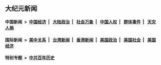 ## 大纪元新闻

#### 中国新闻 &nbsp;>&nbsp; [中国经济](indexes/ncid283/README.md?06041245) &nbsp;| &nbsp; [大陆政治](indexes/ncid277/README.md?06041245) &nbsp;| &nbsp; [社会万象](indexes/ncid282/README.md?06041245) &nbsp;| &nbsp; [中国人权](indexes/ncid278/README.md?06041245) &nbsp;| &nbsp; [群体事件](indexes/ncid279/README.md?06041245) &nbsp;| &nbsp; [天灾人祸](indexes/ncid280/README.md?06041245)

#### 国际新闻 &nbsp;>&nbsp; [美中关系](indexes/nf1412576/README.md?06041245) &nbsp;| &nbsp; [台湾新闻](indexes/ncid1349361/README.md?06041245) &nbsp;| &nbsp; [香港新闻](indexes/ncid1349362/README.md?06041245) &nbsp;| &nbsp; [美国政治](indexes/ncid1078159/README.md?06041245) &nbsp;| &nbsp; [美国社会](indexes/ncid1078160/README.md?06041245) &nbsp;| &nbsp; [美国经济](indexes/ncid1078158/README.md?06041245)

#### 特别专题 &nbsp;>&nbsp; [中共百年历史](https://github.com/epoch-news/epoch-special/blob/master/README.md?06041245)  
